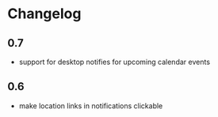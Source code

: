 # Changelog

## 0.7
- support for desktop notifies for upcoming calendar events
## 0.6
- make location links in notifications clickable